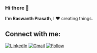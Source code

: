 ### Hi there 👋


**I'm Raswanth Prasath**, I ❤️ creating things.



## Connect with me: 

[![LinkedIn](https://img.shields.io/badge/LinkedIn-0077B5?style=for-the-badge&style=social&logo=linkedin&logoColor=white)](https://www.linkedin.com/company/raswanthprasath/)
[![Gmail](https://img.shields.io/badge/Gmail-D14836?style==for-the-badge&logo=gmail&logoColor=white)](mailto:raswanthprasath27@gmail.com)
[![Follow](https://img.shields.io/twitter/follow/Raswanth27?style=social)](https://www.twitter.com/Raswanth27)
<!-- 
🌱 I’m currently learning Machine Learning and Reinforcement Learning
- 👯 I’m looking to collaborate on ...
- 🤔 I’m looking for help with ...
- 💬 Ask me about ...
- 📫 How to reach me: ...
- 😄 Pronouns: ...
- ⚡ Fun fact: ...
-->
